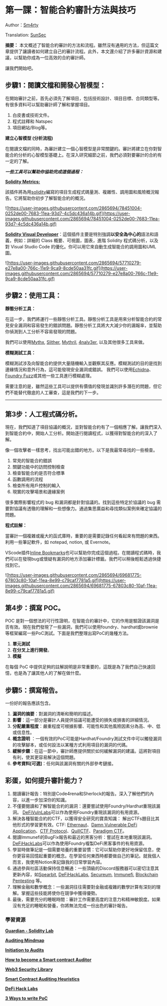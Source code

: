 # 第一課：智能合約審計方法與技巧

Author：[Sm4rty](https://twitter.com/Sm4rty_)

Translation: [SunSec](https://twitter.com/1nf0s3cpt)

**摘要：**
本文概述了智能合約審計的方法和流程。雖然沒有通用的方法，但這篇文章提供了讓讀者如何建立自己的審計流程。此外，本文還介紹了許多審計資源和建議，以幫助你成為一位高效的合約審計師。

讓我們開始吧。

## **步驟1：閱讀文檔和開發心智模型：**

在開始審計之前，首先必須先了解項目，包括技術設計、項目目標、合同類型等。有很多資料可以幫助審計師了解和掌握項目。

1. 白皮書或技術文件。
2. 程式註釋和 Natspec
3. 項目網站/Blog等。

**建立心智模型 (分析流程)**

在閱讀文檔的同時，為審計建立一個心智模型是非常關鍵的。審計將建立在你對智能合約分析的心智模型基礎上。在深入研究細節之前，我們必須對要審計的合約有一定的了解。

***一些工具可以幫助你協助完成這個過程：***

**[Solidity Metrics:](https://marketplace.visualstudio.com/items?itemName=tintinweb.solidity-metrics)**

該插件將為用[solidity](https://solidity.readthedocs.io/)編寫的項目生成程式碼量測、複雜性、調用圖和風險概況報告。它將幫助你初步了解智能合約的概況。

![https://user-images.githubusercontent.com/2865694/78451004-0252de00-7683-11ea-93d7-4c5dc436a14b.gif](https://user-images.githubusercontent.com/2865694/78451004-0252de00-7683-11ea-93d7-4c5dc436a14b.gif)

**[Solidity Visual Developer](https://marketplace.visualstudio.com/items?itemName=tintinweb.solidity-visual-auditor)**：這個插件主要是特別強調**以安全為中心的**語法和語義，例如：詳細的 Class 概要、可視圖，圖表，進階 Solidity 程式碼分析，以及對 Visual Studio Code 的優化。你可以用它來自動生成智能合約調用圖和UML圖。

![https://user-images.githubusercontent.com/2865694/57710279-e27e8a00-766c-11e9-9ca9-8cde50aa31fc.gif](https://user-images.githubusercontent.com/2865694/57710279-e27e8a00-766c-11e9-9ca9-8cde50aa31fc.gif)

## **步驟2：使用工具：**

**靜態分析工具：** 

在這一步，我們將運行一些靜態分析工具。靜態分析工具是用來分析智能合約的常見安全漏洞和容易發生的錯誤問題。靜態分析工具將大大減少你的漏報率，並幫助你偵測到人工分析不容易發現的問題。

我們可以使用[Mythx](https://mythx.io/), [Slither](https://github.com/crytic/slither), [Mythril,](https://github.com/ConsenSys/mythril) [4naly3er](https://github.com/Picodes/4naly3er), 以及其他很多工具來做。

**模糊測試工具：** 

模糊測試涉及向智能合約提供大量隨機輸入並觀察其反應。模糊測試的目的是找到邊緣情況和意外行為，這可能發現安全漏洞或錯誤。 
我們可以使用[Echidna](https://github.com/crytic/echidna)、[Foundry Fuzz](https://book.getfoundry.sh/forge/fuzz-testing)或其他一些工具進行模糊處理。

需要注意的是，雖然這些工具可以提供有價值的發現並識別許多潛在的問題，但它們不能替代徹底的人工審查，這是我們的下一步。

---

## **第3步：人工程式碼分析**。

現在，我們知道了項目協議的概況，並對智能合約有了一個相應了解。讓我們深入到智能合約中，開始人工分析。開始逐行閱讀程式，以獲得對智能合約的深入了解。

像一個攻擊者一樣思考，找出可能出錯的地方。以下是我最常尋找的一些檢查。

1. 常見的智能合約錯誤
2. 關鍵功能中的訪問控制檢查
3. 檢查智能合約是否符合標準
4. 函數調用的流程
5. 檢查所有用戶控制的輸入
6. 現實的攻擊場景和邊緣案例

很多實際影響程式的 bug 和漏洞都是針對協議的。找到這些特定於協議的 bug 需要對協議有透徹的理解和一些想像力。通過集思廣益和尋找類似案例來確定協議的問題。

**程式註解：**

當審計一個複雜或龐大的函式庫時，重要的是需要記錄任何看起來有問題的東西。利用一些筆記軟件，如 notepad, notion, 或 Evernote。

VScode插件[Inline Bookmarks](https://marketplace.visualstudio.com/items?itemName=tintinweb.vscode-inline-bookmarks)也可以幫助你完成這個過程。在閱讀程式碼時，我們可以在發現bug或懷疑有漏洞的地方添加審計標籤。我們可以稍後輕鬆透過快捷找到它。

![https://user-images.githubusercontent.com/2865694/69681775-67803c80-10af-11ea-8e99-c79caf7781a5.gif](https://user-images.githubusercontent.com/2865694/69681775-67803c80-10af-11ea-8e99-c79caf7781a5.gif)

## **第4步：撰寫 POC**。

POC 是對一個想法的可行性證明，在智能合約審計中，它的作用是驗證該漏洞是否有效。現在我們發現了一些漏洞，我們可以使用foundry、hardhat或brownie等框架編寫一些PoC測試。下面是我們整理出寫PoC的幾種方法。

1. **單元測試**
2. **在分叉上進行開發**。
3. **模擬**

在每個 PoC 中提供足夠的註解說明是非常重要的，這既是為了我們自己快速回憶，也是為了讓其他人的了解在做什麼。

## **步驟5：撰寫報告**。

一份好的報告應該包含。

1. **漏洞的摘要**：對漏洞的清晰和簡明的描述。
2. **影響**：這一部分是審計人員提供協議可能遭受的損失或損害的詳細情況。
3. **分配嚴重程度**：嚴重程度可根據影響、可能性和其他風險因素分為高、中、低或信息性。
4. **概念證明** ：一個有效的PoC可能是Hardhat/Foundry測試文件中可以觸發漏洞的攻擊腳本，或任何設法以某種方式利用項目的漏洞的代碼。
5. **緩解步驟**：在這一節中，審計師應提供關於如何緩解漏洞的建議。這將對項目有利，使其更容易解決這個問題。
6. **參考資料[可選]**：任何與該漏洞有關的外部參考鏈接。

## 彩蛋，如何提升審計能力？

1. 閱讀審計報告：特別是Code4rena和Sherlock的報告。深入了解他們的內容，以進一步加深你的知識。
2. 不僅要閱讀和了解智能合約的漏洞：還要嘗試使用Foundry/Hardhat重現該漏洞。 [DeFiVulnLabs](https://github.com/SunWeb3Sec/DeFiVulnLabs)可以作為使用Foundry重現該漏洞的有用資源。
3. 解決各種智能合約的CTF，以獲得安全研究的寶貴知識： 解出CTFs題目比其他形式的學習更有效。CTF: [Ethernaut](https://ethernaut.openzeppelin.com/)、[Damn Vulnerable DeFi Application](https://www.damnvulnerabledefi.xyz/)、[CTF Protocol](https://www.ctfprotocol.com/)、[QuillCTF](https://quillctf.super.site/)、[Paradigm CTF](https://github.com/paradigmxyz/paradigm-ctf-2021)。
4. 閱讀Immunefi的BugFix報告和最近的黑客分析：嘗試在本地重現該漏洞。 [DeFiHackLabs](https://github.com/SunWeb3Sec/DeFiHackLabs)可以作為使用Foundry複製DeFi黑客事件的有用資源。
5. 學習時做筆記是一個需要培養的重要習慣：它可以幫助你更好地保留信息，使你更容易回憶起重要的概念。在學習任何東西時都要做自己的筆記。就我個人而言，我使用Notion來記錄我的日常學習內容。
6. 通過參與社區活動保持信息暢通：一些頂級的Discord服務器可以密切注意其更新內容，如[Spearbit](https://discord.com/invite/spearbit23), [DeFiHackLabs](https://discord.gg/HtqdYn2ECa), [Secureum](https://discord.com/invite/vGebCTSfNx), [Immunefi](https://discord.com/invite/immunefi), [Blockchain Pentesting](https://discord.com/invite/5JZERC5Vxs) 等。
7. 理解金融和數學概念：一些漏洞往往需要對金融或複雜的數學計算有深刻的理解。掌握這些技能將使你在競爭中獲得優勢。
8. 最後，需要充分的睡眠時間：審計工作需要高度的注意力和精神敏銳度。如果沒有充足的睡眠和營養，你將無法完成一份出色的審計報告。

### **學習資源**
****[Guardian - Solidity Lab](https://lab.guardianaudits.com/)****

[**Auditing Mindmap**](https://github.com/Quillhash/Smart-contract-Auditing-Methodology-mindmap)

****[Initiation to Audits](https://www.youtube.com/watch?v=3xUHvx7IkfM)****

[**How to become a Smart contract Auditor**](https://cmichel.io/how-to-become-a-smart-contract-auditor/)

[**Web3 Security Library**](https://github.com/immunefi-team/Web3-Security-Library)

**[Smart Contract Auditing Heuristics](https://github.com/OpenCoreCH/smart-contract-auditing-heuristics)**

[**DeFi Hack Labs**](https://github.com/SunWeb3Sec/DeFiHackLabs)

[**3 Ways to write PoC**](https://www.joranhonig.nl/3-ways-to-write-a-proof-of-concept/)
